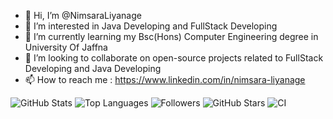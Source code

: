- 👋 Hi, I’m @NimsaraLiyanage
- 👀 I’m interested in Java Developing and FullStack Developing
- 🌱 I’m currently learning my Bsc(Hons) Computer Engineering degree in University Of Jaffna 
- 💞️ I’m looking to collaborate on open-source projects related to FullStack Developing and Java Developing
- 📫 How to reach me : https://www.linkedin.com/in/nimsara-liyanage
<!---
NimsaraLiyanage/NimsaraLiyanage is a ✨ special ✨ repository because its `README.md` (this file) appears on your GitHub profile.
You can click the Preview link to take a look at your changes.
--->
![GitHub Stats](https://github-readme-stats.vercel.app/api?username=yourusername&show_icons=true&theme=radical)
![Top Languages](https://github-readme-stats.vercel.app/api/top-langs/?username=yourusername&layout=compact)
![Followers](https://img.shields.io/github/followers/yourusername?style=social)
![GitHub Stars](https://img.shields.io/github/stars/yourusername?style=social)
![CI](https://github.com/yourusername/yourrepository/workflows/CI/badge.svg)
